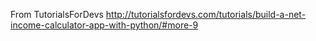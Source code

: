From TutorialsForDevs http://tutorialsfordevs.com/tutorials/build-a-net-income-calculator-app-with-python/#more-9